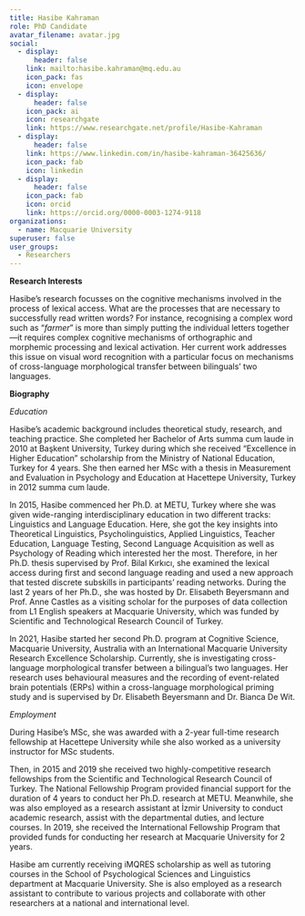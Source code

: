 ```yaml
---
title: Hasibe Kahraman
role: PhD Candidate
avatar_filename: avatar.jpg
social:
  - display:
      header: false
    link: mailto:hasibe.kahraman@mq.edu.au
    icon_pack: fas
    icon: envelope
  - display:
      header: false
    icon_pack: ai
    icon: researchgate
    link: https://www.researchgate.net/profile/Hasibe-Kahraman
  - display:
      header: false
    link: https://www.linkedin.com/in/hasibe-kahraman-36425636/
    icon_pack: fab
    icon: linkedin
  - display:
      header: false
    icon_pack: fab
    icon: orcid
    link: https://orcid.org/0000-0003-1274-9118
organizations:
  - name: Macquarie University
superuser: false
user_groups:
  - Researchers
---
```

**Research Interests**

Hasibe’s research focusses on the cognitive mechanisms involved in the process of lexical access. What are the processes that are necessary to successfully read written words? For instance, recognising a complex word such as “*farmer*” is more than simply putting the individual letters together—it requires complex cognitive mechanisms of orthographic and morphemic processing and lexical activation. Her current work addresses this issue on visual word recognition with a particular focus on mechanisms of cross-language morphological transfer between bilinguals’ two languages.

**Biography** 

*Education* 

Hasibe’s academic background includes theoretical study, research, and teaching practice. She completed her Bachelor of Arts summa cum laude in 2010 at Başkent University, Turkey during which she received “Excellence in Higher Education” scholarship from the Ministry of National Education, Turkey for 4 years. She then earned her MSc with a thesis in Measurement and Evaluation in Psychology and Education at Hacettepe University, Turkey in 2012 summa cum laude.

In 2015, Hasibe commenced her Ph.D. at METU, Turkey where she was given wide-ranging interdisciplinary education in two different tracks: Linguistics and Language Education. Here, she got the key insights into Theoretical Linguistics, Psycholinguistics, Applied Linguistics, Teacher Education, Language Testing, Second Language Acquisition as well as Psychology of Reading which interested her the most. Therefore, in her Ph.D. thesis supervised by Prof. Bilal Kırkıcı, she examined the lexical access during first and second language reading and used a new approach that tested discrete subskills in participants’ reading networks. During the last 2 years of her Ph.D., she was hosted by Dr. Elisabeth Beyersmann and Prof. Anne Castles as a visiting scholar for the purposes of data collection from L1 English speakers at Macquarie University, which was funded by Scientific and Technological Research Council of Turkey.

In 2021, Hasibe started her second Ph.D. program at Cognitive Science, Macquarie University, Australia with an International Macquarie University Research Excellence Scholarship. Currently, she is investigating cross-language morphological transfer between a bilingual’s two languages. Her research uses behavioural measures and the recording of event-related brain potentials (ERPs) within a cross-language morphological priming study and is supervised by Dr. Elisabeth Beyersmann and Dr. Bianca De Wit.

*Employment*

During Hasibe’s MSc, she was awarded with a 2-year full-time research fellowship at Hacettepe University while she also worked as a university instructor for MSc students.

Then, in 2015 and 2019 she received two highly-competitive research fellowships from the Scientific and Technological Research Council of Turkey. The National Fellowship Program provided financial support for the duration of 4 years to conduct her Ph.D. research at METU. Meanwhile, she was also employed as a research assistant at İzmir University to conduct academic research, assist with the departmental duties, and lecture courses. In 2019, she received the International Fellowship Program that provided funds for conducting her research at Macquarie University for 2 years.

Hasibe am currently receiving iMQRES scholarship as well as tutoring courses in the School of Psychological Sciences and Linguistics department at Macquarie University. She is also employed as a research assistant to contribute to various projects and collaborate with other researchers at a national and international level.